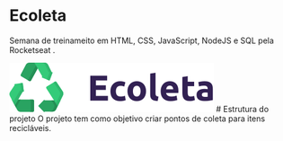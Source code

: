 # Ecoleta
Semana de treinameito em HTML, CSS, JavaScript, NodeJS e SQL pela Rocketseat .
</br>




<img src="/public/assets/logo.svg" >
# Estrutura do projeto
O projeto tem como objetivo criar pontos de coleta para itens recicláveis.
